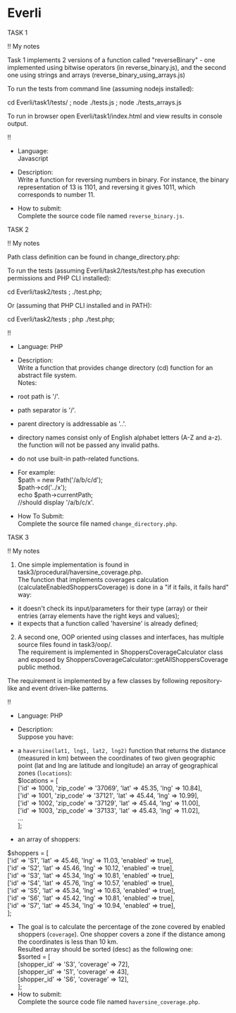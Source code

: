# Everli

TASK 1  
  
!! My notes  
  
Task 1 implements 2 versions of a function called "reverseBinary" - one implemented using bitwise operators (in reverse_binary.js), and the second one using strings and arrays (reverse_binary_using_arrays.js)  
  
To run the tests from command line (assuming nodejs installed):  
  
cd Everli/task1/tests/ ; node ./tests.js ; node ./tests_arrays.js  
  
To run in browser open Everli/task1/index.html and view results in console output. 
   
!!  
  
- Language:  
Javascript  
  
- Description:  
Write a function for reversing numbers in binary. For instance, the binary representation of 13 is 1101, and reversing it gives 1011, which corresponds to number 11.  
  
- How to submit:  
Complete the source code file named `reverse_binary.js`.


TASK 2  
  
!! My notes  

Path class definition can be found in change_directory.php:  
  
To run the tests (assuming Everli/task2/tests/test.php has execution permissions and PHP CLI installed):  

cd Everli/task2/tests ; ./test.php;  
  
Or (assuming that PHP CLI installed and in PATH):  
  
cd Everli/task2/tests ; php ./test.php;  
  
!!  
  
- Language: PHP  
  
- Description:  
Write a function that provides change directory (cd) function for an abstract file system.  
Notes:  
- root path is '/'.  
- path separator is '/'.  
- parent directory is addressable as '..'.  
- directory names consist only of English alphabet letters (A-Z and a-z).  
the function will not be passed any invalid paths.  
- do not use built-in path-related functions.  
  
- For example:  
$path = new Path('/a/b/c/d');  
$path->cd('../x');  
echo $path->currentPath;  
//should display '/a/b/c/x'.  
  
- How To Submit:  
Complete the source file named `change_directory.php`.  
  
TASK 3  
  
!! My notes  
  
1. One simple implementation is found in task3/procedural/haversine_coverage.php.  
The function that implements coverages calculation (calculateEnabledShoppersCoverage) is done in a "if it fails, it fails hard" way:  
  
- it doesn't check its input/parameters for their type (array) 
   or their entries (array elements have the right keys and values);  
- it expects that a function called 'haversine' is already defined;  
  
2. A second one, OOP oriented using classes and interfaces, has multiple source files found in task3/oop/.  
The requirement is implemented in ShoppersCoverageCalculator class and exposed by ShoppersCoverageCalculator::getAllShoppersCoverage public method.  
  
The requirement is implemented by a few classes by following repository-like and event driven-like patterns.   

!!  
  
- Language: PHP  
  
- Description:  
Suppose you have:  
- a `haversine(lat1, lng1, lat2, lng2)` function that returns the distance (measured in km) between the coordinates of two given geographic point (lat and lng are latitude and longitude)
an array of geographical zones (`locations`):  
	$locations = [  
    	  ['id' => 1000, 'zip_code' => '37069', 'lat' => 45.35, 'lng' => 10.84],  
    	  ['id' => 1001, 'zip_code' => '37121', 'lat' => 45.44, 'lng' => 10.99],  
    	  ['id' => 1002, 'zip_code' => '37129', 'lat' => 45.44, 'lng' => 11.00],  
          ['id' => 1003, 'zip_code' => '37133', 'lat' => 45.43, 'lng' => 11.02],  
  ...   
    	];  
  
- an array of shoppers:  
  
$shoppers = [  
    ['id' => 'S1', 'lat' => 45.46, 'lng' => 11.03, 'enabled' => true],  
    ['id' => 'S2', 'lat' => 45.46, 'lng' => 10.12, 'enabled' => true],  
    ['id' => 'S3', 'lat' => 45.34, 'lng' => 10.81, 'enabled' => true],  
    ['id' => 'S4', 'lat' => 45.76, 'lng' => 10.57, 'enabled' => true],  
    ['id' => 'S5', 'lat' => 45.34, 'lng' => 10.63, 'enabled' => true],  
    ['id' => 'S6', 'lat' => 45.42, 'lng' => 10.81, 'enabled' => true],  
    ['id' => 'S7', 'lat' => 45.34, 'lng' => 10.94, 'enabled' => true],  
];  
  
- The goal is to calculate the percentage of the zone covered by enabled shoppers (`coverage`). One shopper covers a zone if the distance among the coordinates is less than 10 km.  
Resulted array should be sorted (desc) as the following one:  
$sorted = [  
  [shopper_id' => 'S3', 'coverage' => 72],  
  [shopper_id' => 'S1', 'coverage' => 43],  
  [shopper_id' => 'S6', 'coverage' => 12],  
];  
- How to submit:  
Complete the source code file named `haversine_coverage.php`.  

